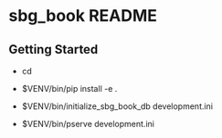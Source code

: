 sbg_book README
==================

Getting Started
---------------

- cd <directory containing this file>

- $VENV/bin/pip install -e .

- $VENV/bin/initialize_sbg_book_db development.ini

- $VENV/bin/pserve development.ini

